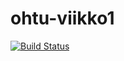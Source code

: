 # ohtu-viikko1

[![Build Status](https://travis-ci.org/andeem/ohtu-viikko1.svg?branch=master)](https://travis-ci.org/andeem/ohtu-viikko1)
